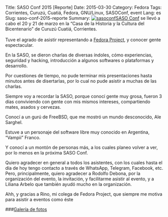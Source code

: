 Title: SASO Conf 2015 [Reporte]
Date: 2015-03-30
Category: Fedora
Tags: Corrientes, Curuzú, Cuatiá, Fedora, GNU/Linux, SASOConf, event
Lang: es
Slug: saso-conf-2015-reporte
Summary: <a href="http://www.sasoconf.com.ar" target="_blank"><img alt="sasoconf" src="/images/article/2015/03/sasoconf.png" class="alignright">[SASO Conf](http://www.sasoconf.com.ar/) se llevó a cabo el 20 y 21 de marzo en la “Casa de la Historia y la Cultura del Bicentenario” de Curuzú Cuatiá, Corrientes.</br></br>Tuve el agrado de asistir representando a [Fedora Project](http://www.fedoraproject.org/), y conocer gente espectacular.  

En la SASO, se dieron charlas de diversas índoles, cómo experiencias, seguridad y hacking, introducción a algunos softwares o plataformas y desarrollo.  

Por cuestiones de tiempo, no pude terminar mis presentaciones hasta minutos antes de disertarlas, por lo cual no pude asistir a muchas de las charlas.  

Siempre voy a recordar la SASO, porque conocí gente muy grosa, fueron 3 días conviviendo con gente con mis mismos intereses, compartiendo mates, asados y cervezas.  

Conocí a un gurú de FreeBSD, que me mostró un mundo desconocido, Ale Sarghel.  

Estuve a un personaje del software libre muy conocido en Argentina, “Vampii” Franco.  

Y conocí a un montón de personas más, a los cuales planeo volver a ver, por lo menos en la próxima SASO Conf.  

Quiero agradecer en general a todos los asistentes, con los cuales hasta el día de hoy tengo contacto a través de WhatsApp, Telegram, Facebook, etc. Pero, principalmente, quiero agradecer a Rodolfo Debona, por la organización del evento, la invitación, y facilitarme asistir al evento, y a Liliana Arbelo que también ayudó mucho en la organización.  

Ahh, y gracias a Rino, mi colega de Fedora Project, que siempre me motiva para asistir a eventos como éste  

###<a href="/images/galleries/2015/SASOConf2015" target="_blank">Galería de fotos</a> 
